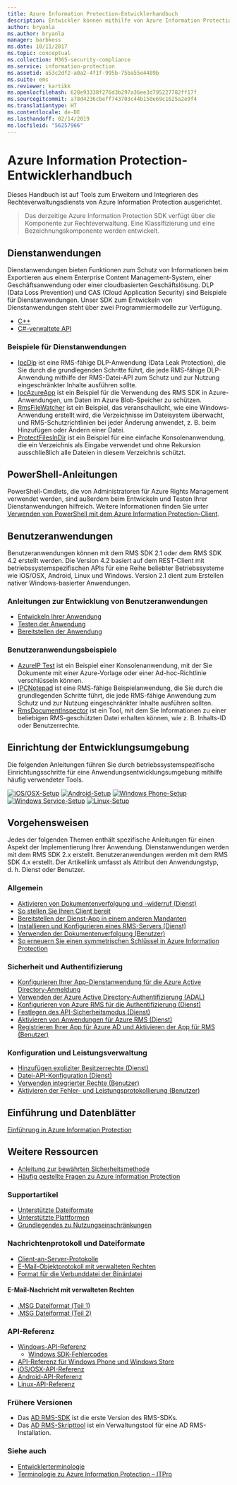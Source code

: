 ```yaml
---
title: Azure Information Protection-Entwicklerhandbuch
description: Entwickler können mithilfe von Azure Information Protection Dateien aller Typen schützen und verwalten.
author: bryanla
ms.author: bryanla
manager: barbkess
ms.date: 10/11/2017
ms.topic: conceptual
ms.collection: M365-security-compliance
ms.service: information-protection
ms.assetid: a53c2df2-a0a2-4f1f-995b-75ba55e4489b
ms.suite: ems
ms.reviewer: kartikk
ms.openlocfilehash: 628e93338f276d3b297a36ee3d795227782ff17f
ms.sourcegitcommit: a78d4236cbeff743703c44b150e69c1625a2e9f4
ms.translationtype: HT
ms.contentlocale: de-DE
ms.lasthandoff: 02/14/2019
ms.locfileid: "56257966"
---
```

# <a name="azure-information-protection-developers-guide"></a>Azure Information Protection-Entwicklerhandbuch

Dieses Handbuch ist auf Tools zum Erweitern und Integrieren des Rechteverwaltungsdiensts von Azure Information Protection ausgerichtet.

>Das derzeitige Azure Information Protection SDK verfügt über die Komponente zur Rechteverwaltung. Eine Klassifizierung und eine Bezeichnungskomponente werden entwickelt.

## <a name="service-applications"></a>Dienstanwendungen

Dienstanwendungen bieten Funktionen zum Schutz von Informationen beim Exportieren aus einem Enterprise Content Management-System, einer Geschäftsanwendung oder einer cloudbasierten Geschäftslösung. DLP (Data Loss Prevention) und CAS (Cloud Application Security) sind Beispiele für Dienstanwendungen. Unser SDK zum Entwickeln von Dienstanwendungen steht über zwei Programmiermodelle zur Verfügung.

- [C++](https://www.microsoft.com/download/details.aspx?id=38397)
- [C#-verwaltete API](https://github.com/Azure-Samples/Azure-Information-Protection-Samples/tree/master/IpcManagedAPI)

### <a name="examples-of-service-applications"></a>Beispiele für Dienstanwendungen

- [IpcDlp](https://github.com/Azure-Samples/active-directory-dotnet-rms) ist eine RMS-fähige DLP-Anwendung (Data Leak Protection), die Sie durch die grundlegenden Schritte führt, die jede RMS-fähige DLP-Anwendung mithilfe der RMS-Datei-API zum Schutz und zur Nutzung eingeschränkter Inhalte ausführen sollte.
- [IpcAzureApp](https://github.com/Azure-Samples/active-directory-dotnet-rms) ist ein Beispiel für die Verwendung des RMS SDK in Azure-Anwendungen, um Daten im Azure Blob-Speicher zu schützen.
- [RmsFileWatcher](https://github.com/Azure-Samples/active-directory-dotnet-rms) ist ein Beispiel, das veranschaulicht, wie eine Windows-Anwendung erstellt wird, die Verzeichnisse im Dateisystem überwacht, und RMS-Schutzrichtlinien bei jeder Änderung anwendet, z. B. beim Hinzufügen oder Ändern einer Datei.
- [ProtectFilesInDir](https://github.com/Azure-Samples/Azure-Information-Protection-Samples/tree/master/ProtectFilesInDir) ist ein Beispiel für eine einfache Konsolenanwendung, die ein Verzeichnis als Eingabe verwendet und ohne Rekursion ausschließlich alle Dateien in diesem Verzeichnis schützt.

## <a name="powershell-guides"></a>PowerShell-Anleitungen

PowerShell-Cmdlets, die von Administratoren für Azure Rights Management verwendet werden, sind außerdem beim Entwickeln und Testen Ihrer Dienstanwendungen hilfreich. Weitere Informationen finden Sie unter [Verwenden von PowerShell mit dem Azure Information Protection-Client](/azure/information-protection/rms-client/client-admin-guide-powershell).

## <a name="user-applications"></a>Benutzeranwendungen

Benutzeranwendungen können mit dem RMS SDK 2.1 oder dem RMS SDK 4.2 erstellt werden.
Die Version 4.2 basiert auf dem REST-Client mit betriebssystemspezifischen APIs für eine Reihe beliebter Betriebssysteme wie iOS/OSX, Android, Linux und Windows. Version 2.1 dient zum Erstellen nativer Windows-basierter Anwendungen.

### <a name="user-application-development-guides"></a>Anleitungen zur Entwicklung von Benutzeranwendungen

- [Entwickeln Ihrer Anwendung](developing-your-application.md)
- [Testen der Anwendung](how-to-set-up-your-test-environment.md)
- [Bereitstellen der Anwendung](deploying-your-application.md)

### <a name="user-application-samples"></a>Benutzeranwendungsbeispiele

- [AzureIP Test](https://github.com/Azure-Samples/Azure-Information-Protection-Samples/tree/master/AzureIP_Test) ist ein Beispiel einer Konsolenanwendung, mit der Sie Dokumente mit einer Azure-Vorlage oder einer Ad-hoc-Richtlinie verschlüsseln können.
- [IPCNotepad](https://github.com/Azure-Samples/Azure-Information-Protection-Samples/tree/master/AzureIP_Test) ist eine RMS-fähige Beispielanwendung, die Sie durch die grundlegenden Schritte führt, die jede RMS-fähige Anwendung zum Schutz und zur Nutzung eingeschränkter Inhalte ausführen sollten.
- [RmsDocumentInspector](https://github.com/Azure-Samples/active-directory-dotnet-rms) ist ein Tool, mit dem Sie Informationen zu einer beliebigen RMS-geschützten Datei erhalten können, wie z. B. Inhalts-ID oder Benutzerrechte.

## <a name="development-environment-setup"></a>Einrichtung der Entwicklungsumgebung

Die folgenden Anleitungen führen Sie durch betriebssystemspezifische Einrichtungsschritte für eine Anwendungsentwicklungsumgebung mithilfe häufig verwendeter Tools.

[![iOS/OSX-Setup](../media/develop/ios-icon.png)](ios-sdk.md)
[![Android-Setup](../media/develop/android-icon.png)](android-sdk.md)
[![Windows Phone-Setup](../media/develop/windows-phone-icon.png)](windows-phone-apps.md)
[![Windows Service-Setup](../media/develop/windows-icon.png)](install-the-rms-sdk.md)
[![Linux-Setup](../media/develop/linux-icon.png)](linux-setup.md)


## <a name="how-tos"></a>Vorgehensweisen

Jedes der folgenden Themen enthält spezifische Anleitungen für einen Aspekt der Implementierung Ihrer Anwendung. Dienstanwendungen werden mit dem RMS SDK 2.x erstellt. Benutzeranwendungen werden mit dem RMS SDK 4.x erstellt. Der Artikellink umfasst als Attribut den Anwendungstyp, d. h. Dienst oder Benutzer.

### <a name="general"></a>Allgemein

- [Aktivieren von Dokumentenverfolgung und -widerruf (Dienst)](tracking-content.md)
- [So stellen Sie Ihren Client bereit](../rms-client/client-deployment-notes.md)
- [Bereitstellen der Dienst-App in einem anderen Mandanten](how-to-deploy-app.md)
- [Installieren und Konfigurieren eines RMS-Servers (Dienst)](how-to-install-and-configure-an-rms-server.md)
- [Verwenden der Dokumentenverfolgung (Benutzer)](how-to-use-document-tracking.md)
- [So erneuern Sie einen symmetrischen Schlüssel in Azure Information Protection](how-to-renew-symmetric-key.md)

### <a name="security-and-authentication"></a>Sicherheit und Authentifizierung

- [Konfigurieren Ihrer App-Dienstanwendung für die Azure Active Directory-Anmeldung](https://docs.microsoft.com/azure/app-service-mobile/app-service-mobile-how-to-configure-active-directory-authentication)
- [Verwenden der Azure Active Directory-Authentifizierung (ADAL)](how-to-use-adal-authentication.md)
- [Konfigurieren von Azure RMS für die Authentifizierung (Dienst)](adal-auth.md)
- [Festlegen des API-Sicherheitsmodus (Dienst)](setting-the-api-security-mode-api-mode.md)
- [Aktivieren von Anwendungen für Azure RMS (Dienst)](how-to-use-file-api-with-aadrm-cloud.md)
- [Registrieren Ihrer App für Azure AD und Aktivieren der App für RMS (Benutzer)](authentication-integration.md)

### <a name="configuration-and-performance-management"></a>Konfiguration und Leistungsverwaltung

- [Hinzufügen expliziter Besitzerrechte (Dienst)](add-explicit-owner-rights.md)
- [Datei-API-Konfiguration (Dienst)](file-api-configuration.md)
- [Verwenden integrierter Rechte (Benutzer)](built-in-rights-usage-restriction-reference.md)
- [Aktivieren der Fehler- und Leistungsprotokollierung (Benutzer)](enabling-logging.md)

## <a name="introduction-and-datasheets"></a>Einführung und Datenblätter

[Einführung in Azure Information Protection](https://www.microsoft.com/cloud-platform/azure-information-protection)

## <a name="other-resources"></a>Weitere Ressourcen

- [Anleitung zur bewährten Sicherheitsmethode](security-guidelines.md)
- [Häufig gestellte Fragen zu Azure Information Protection](/azure/information-protection/faqs)

### <a name="support-articles"></a>Supportartikel

- [Unterstützte Dateiformate](supported-file-formats.md)
- [Unterstützte Plattformen](supported-platforms.md)
- [Grundlegendes zu Nutzungseinschränkungen](understanding-usage-restrictions.md)

### <a name="message-protocol-and-file-formats"></a>Nachrichtenprotokoll und Dateiformate

- [Client-an-Server-Protokolle](https://msdn.microsoft.com/library/cc243191.aspx)
- [E-Mail-Objektprotokoll mit verwalteten Rechten](https://msdn.microsoft.com/library/cc463909(v=EXCHG.80).aspx)
- [Format für die Verbunddatei der Binärdatei](https://msdn.microsoft.com/library/dd942138.aspx)

#### <a name="rights-managed-email-message"></a>E-Mail-Nachricht mit verwalteten Rechten

- [.MSG Dateiformat (Teil 1)](https://blogs.msdn.microsoft.com/openspecification/2009/11/06/msg-file-format-part-1/)
- [.MSG Dateiformat (Teil 2)](https://blogs.msdn.microsoft.com/openspecification/2010/06/20/msg-file-format-rights-managed-email-message-part-2/)

### <a name="api-reference"></a>API-Referenz

- [Windows-API-Referenz](https://msdn.microsoft.com/library/hh535292.aspx)
  - [Windows SDK-Fehlercodes](https://msdn.microsoft.com/library/hh535248.aspx)
- [API-Referenz für Windows Phone und Windows Store](https://msdn.microsoft.com/library/dn891914.aspx)
- [iOS/OSX-API-Referenz](https://msdn.microsoft.com/library/dn758306.aspx)
- [Android-API-Referenz](https://msdn.microsoft.com/library/dn758245.aspx)
- [Linux-API-Referenz](https://azuread.github.io/rms-sdk-for-cpp/annotated.html)

### <a name="previous-versions"></a>Frühere Versionen

- Das [AD RMS-SDK](https://msdn.microsoft.com/library/cc530379.aspx) ist die erste Version des RMS-SDKs.
- Das [AD RMS-Skripttool](https://msdn.microsoft.com/library/bb968797.aspx) ist ein Verwaltungstool für eine AD RMS-Installation.

### <a name="see-also"></a>Siehe auch

- [Entwicklerterminologie](terms.md)
- [Terminologie zu Azure Information Protection – ITPro](../terminology.md)


